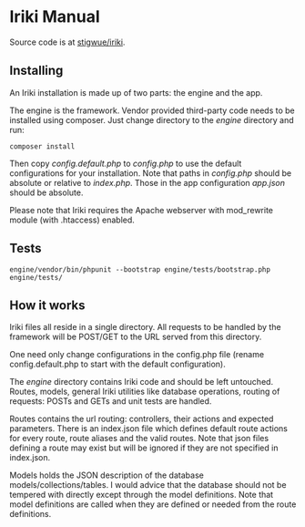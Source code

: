 # Iriki Manual

Source code is at [stigwue/iriki](https://github.com/stigwue/iriki).

## Installing

An Iriki installation is made up of two parts: the engine and the app. 

The engine is the framework. Vendor provided third-party code needs to be installed using composer. Just change directory to the _engine_ directory and run:

```
composer install
```

Then copy _config.default.php_ to _config.php_ to use the default configurations for your installation. Note that paths in _config.php_ should be absolute or relative to _index.php_. Those in the app configuration _app.json_ should be absolute. 

Please note that Iriki requires the Apache webserver with mod_rewrite module (with .htaccess) enabled.

## Tests

```
engine/vendor/bin/phpunit --bootstrap engine/tests/bootstrap.php engine/tests/
```

## How it works

Iriki files all reside in a single directory. All requests to be handled by the framework will be POST/GET to the URL served from this directory.

One need only change configurations in the config.php file (rename config.default.php to start with the default configuration).

The _engine_ directory contains Iriki code and should be left untouched. Routes, models, general Iriki utilities like database operations, routing of requests: POSTs and GETs and unit tests are handled.

Routes contains the url routing: controllers, their actions and expected parameters. There is an index.json file which defines default route actions for every route, route aliases and the valid routes. Note that json files defining a route may exist but will be ignored if they are not specified in index.json.

Models holds the JSON description of the database models/collections/tables. I would advice that the database should not be tempered with directly except through the model definitions. Note that model definitions are called when they are defined or needed from the route definitions.